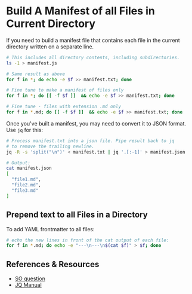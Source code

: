 Build A Manifest of all Files in Current Directory
==================================================

If you need to build a manifest file that contains each file in the current directory written on a separate line.

```bash
# This includes all directory contents, including subdirectories.
ls -1 > manifest.js

# Same result as above
for f in *; do echo -e $f >> manifest.txt; done

# Fine tune to make a manifest of files only
for f in *; do [[ -f $f ]]  && echo -e $f >> manifest.txt; done

# Fine tune - files with extension .md only
for f in *.md; do [[ -f $f ]]  && echo -e $f >> manifest.txt; done
```
Once you've built a manifest, you may need to convert it to JSON format. Use `jq` for this:

```bash
# Process manifest.txt into a json file. Pipe result back to jq
# to remove the trailing newline.
jq -R -s 'split("\n")' < manifest.txt | jq '.[:-1]' > manifest.json

# Output:
cat manifest.json 
[
  "file1.md",
  "file2.md",
  "file3.md"
]


```

Prepend text to all Files in a Directory
----------------------------------------
To add YAML frontmatter to all files:

```bash
# echo the new lines in front of the cat output of each file:
for f in *.md; do echo -e "---\n---\n$(cat $f)" > $f; done
```

References & Resources
----------------------
* [SO question][1]
* [JQ Manual][2]

[1]: https://stackoverflow.com/questions/26287130/converting-lines-to-json-in-bash
[2]: https://stedolan.github.io/jq/manual
